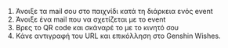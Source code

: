 1) Άνοιξε τα mail σου στο παιχνίδι κατά τη διάρκεια ενός event
2) Άνοιξε ένα mail που να σχετίζεται με το event
3) Βρες το QR code και σκάναρέ το με το κινητό σου
4) Κάνε αντιγραφή του URL και επικόλληση στο Genshin Wishes.
